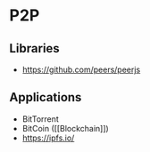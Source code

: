 # P2P


## Libraries

- https://github.com/peers/peerjs


## Applications

- BitTorrent
- BitCoin ([[Blockchain]])
- https://ipfs.io/
